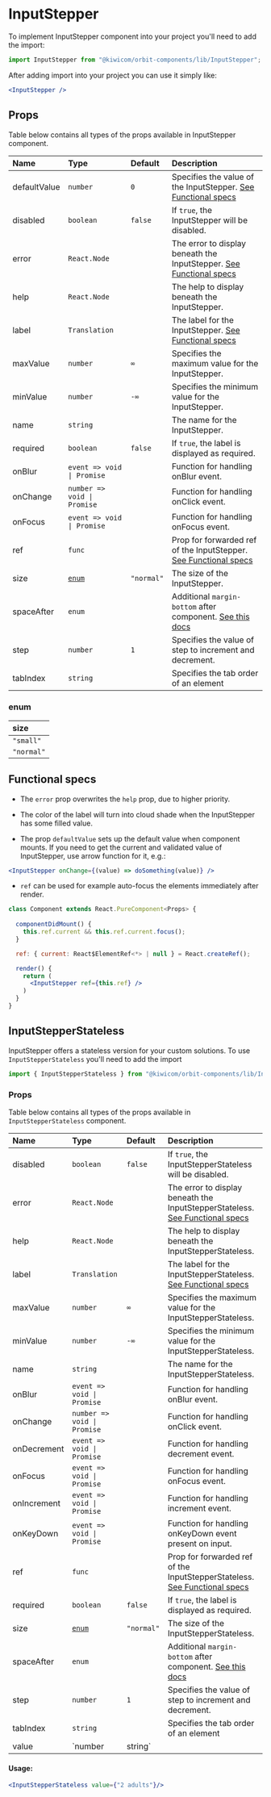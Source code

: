 # InputStepper

To implement InputStepper component into your project you'll need to add the import:

```jsx
import InputStepper from "@kiwicom/orbit-components/lib/InputStepper";
```

After adding import into your project you can use it simply like:

```jsx
<InputStepper />
```

## Props

Table below contains all types of the props available in InputStepper component.

| Name            | Type                        | Default     | Description                                        |
| :-------------- | :-------------------------- | :---------- | :------------------------------------------------- |
| defaultValue    | `number`                    | `0`         | Specifies the value of the InputStepper. [See Functional specs](#functional-specs)
| disabled        | `boolean`                   | `false`     | If `true`, the InputStepper will be disabled.
| error           | `React.Node`                |             | The error to display beneath the InputStepper. [See Functional specs](#functional-specs)
| help            | `React.Node`                |             | The help to display beneath the InputStepper.
| label           | `Translation`               |             | The label for the InputStepper. [See Functional specs](#functional-specs)
| maxValue        | `number`                    | `∞`         | Specifies the maximum value for the InputStepper.
| minValue        | `number`                    | `-∞`        | Specifies the minimum value for the InputStepper.
| name            | `string`                    |             | The name for the InputStepper.
| required        | `boolean`                   | `false`     | If `true`, the label is displayed as required.
| onBlur          | `event => void \| Promise`  |             | Function for handling onBlur event.
| onChange        | `number => void \| Promise` |             | Function for handling onClick event.
| onFocus         | `event => void \| Promise`  |             | Function for handling onFocus event.
| ref             | `func`                      |             | Prop for forwarded ref of the InputStepper. [See Functional specs](#functional-specs)
| size            | [`enum`](#enum)             | `"normal"`  | The size of the InputStepper.
| spaceAfter      | `enum`                      |             | Additional `margin-bottom` after component. [See this docs](https://github.com/kiwicom/orbit-components/tree/master/src/common/getSpacingToken)
| step            | `number`                    | `1`         | Specifies the value of step to increment and decrement.
| tabIndex        | `string`                    |             | Specifies the tab order of an element

### enum

| size       |
| :--------- |
| `"small"`  |
| `"normal"` |

## Functional specs

* The `error` prop overwrites the `help` prop, due to higher priority.

* The color of the label will turn into cloud shade when the InputStepper has some filled value.

* The prop `defaultValue` sets up the default value when component mounts. If you need to get the current and validated value of InputStepper, use arrow function for it,  e.g.:
```jsx
<InputStepper onChange={(value) => doSomething(value)} />
```

* `ref` can be used for example auto-focus the elements immediately after render.
```jsx
class Component extends React.PureComponent<Props> {
  
  componentDidMount() {
    this.ref.current && this.ref.current.focus();
  }

  ref: { current: React$ElementRef<*> | null } = React.createRef();

  render() {
    return (
      <InputStepper ref={this.ref} />
    )
  }
}
```

## InputStepperStateless
InputStepper offers a stateless version for your custom solutions. To use `InputStepperStateless` you'll need to add the import

```jsx
import { InputStepperStateless } from "@kiwicom/orbit-components/lib/InputStepper";
```

### Props
Table below contains all types of the props available in `InputStepperStateless` component.

| Name            | Type                        | Default     | Description                                        |
| :-------------- | :-------------------------- | :---------- | :------------------------------------------------- |
| disabled        | `boolean`                   | `false`     | If `true`, the InputStepperStateless will be disabled.
| error           | `React.Node`                |             | The error to display beneath the InputStepperStateless. [See Functional specs](#functional-specs)
| help            | `React.Node`                |             | The help to display beneath the InputStepperStateless.
| label           | `Translation`               |             | The label for the InputStepperStateless. [See Functional specs](#functional-specs)
| maxValue        | `number`                    | `∞`         | Specifies the maximum value for the InputStepperStateless.
| minValue        | `number`                    | `-∞`        | Specifies the minimum value for the InputStepperStateless.
| name            | `string`                    |             | The name for the InputStepperStateless.
| onBlur          | `event => void \| Promise`  |             | Function for handling onBlur event.
| onChange        | `number => void \| Promise` |             | Function for handling onClick event.
| onDecrement     | `event => void \| Promise`  |             | Function for handling decrement event.
| onFocus         | `event => void \| Promise`  |             | Function for handling onFocus event.
| onIncrement     | `event => void \| Promise`  |             | Function for handling increment event.
| onKeyDown       | `event => void \| Promise`  |             | Function for handling onKeyDown event present on input.
| ref             | `func`                      |             | Prop for forwarded ref of the InputStepperStateless. [See Functional specs](#functional-specs)
| required        | `boolean`                   | `false`     | If `true`, the label is displayed as required.
| size            | [`enum`](#enum)             | `"normal"`  | The size of the InputStepperStateless.
| spaceAfter      | `enum`                      |             | Additional `margin-bottom` after component. [See this docs](https://github.com/kiwicom/orbit-components/tree/master/src/common/getSpacingToken)
| step            | `number`                    | `1`         | Specifies the value of step to increment and decrement.
| tabIndex        | `string`                    |             | Specifies the tab order of an element
| value           | `number | string`           |             | Specifies the value of the InputStepperStateless.

#### Usage:
```jsx
<InputStepperStateless value={"2 adults"}/>
```
